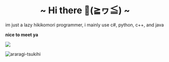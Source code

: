 <h1 align="center">~ Hi there 👋(≧ヮ≦) ~</h1>
im just a lazy hikikomori programmer, i mainly use c#, python, c++, and java  

**nice to meet ya**
  <!-- Counter -->
  <img src="https://count.getloli.com/get/@iloveichigomashimaro?theme=moebooru" align="center">
</p>

![araragi-tsukihi](https://github.com/iloveichigomashimaro/iloveichigomashimaro/assets/137470257/ab07780d-c926-4426-a07d-3e139472192a)
